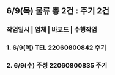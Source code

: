 ## 6/9(목) 물류 총 2건 : 주기 2건 
### 작업일시 | 업체 | 바코드 | 수행작업 
### 1. 6/9(목) TEL 22060800842 주기 
### 2. 6/9(수) 주성 22060800835 주기
